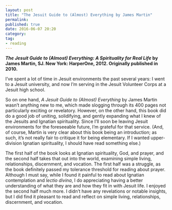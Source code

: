 ```yaml
---
layout: post
title: "The Jesuit Guide to (Almost) Everything by James Martin"
permalink: 
published: true
date: 2016-06-07 20:20
category: 
tag: 
- reading
---
```


***The Jesuit Guide to (Almost) Everything: A Spirituality for Real Life* by James Martin, SJ. New York: HarperOne, 2012. Originally published in 2010.**

I’ve spent a lot of time in Jesuit environments the past several years: I went to a Jesuit university, and now I’m serving in the Jesuit Volunteer Corps at a Jesuit high school.

So on one hand, *A Jesuit Guide to (Almost) Everything* by James Martin wasn’t anything new to me, which made slogging through its 400 pages not particularly exciting or revelatory. However, on the other hand, this book did do a good job of uniting, solidifying, and gently expanding what I knew of the Jesuits and Ignatian spirituality. Since I’ll soon be leaving Jesuit environments for the foreseeable future, I’m grateful for that service. (And, of course, Martin is very clear about this book being an introduction; as such, it’s not really fair to critique it for being elementary. If I wanted upper-division Ignatian spirituality, I should have read something else.)

The first half of the book looks at Ignatian spirituality, God, and prayer, and the second half takes that out into the world, examining simple living, relationships, discernment, and vocation. The first half was a struggle, as the book definitely passed my tolerance threshold for reading about prayer. Although I must say, while I found it painful to read about Ignatian contemplation and *lectio divina*, I do appreciating having a better understanding of what they are and how they fit in with Jesuit life. I enjoyed the second half much more. I didn’t have any revelations or notable insights, but I did find it pleasant to read and reflect on simple living, relationships, discernment, and vocation.
